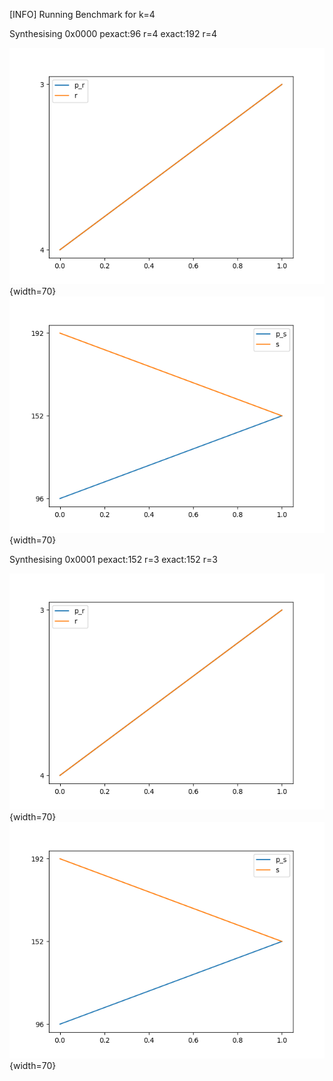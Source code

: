 [INFO] Running Benchmark for k=4

Synthesising 0x0000 pexact:96 r=4 exact:192 r=4

![Bench_1](benchmark_r.png){width=70} ![Bench_2](benchmark_s.png){width=70}

Synthesising 0x0001 pexact:152 r=3 exact:152 r=3

![Bench_1](benchmark_r.png){width=70} ![Bench_2](benchmark_s.png){width=70}

